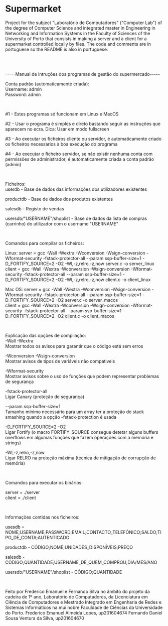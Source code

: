 # Supermarket
Project for the subject "Laboratório de Computadores" ("Computer Lab") of the degree of Computer Science and integrated master in Engineering in Networking and Information Systems in the Faculty of Sciences of the University of Porto that consists in making a server and a client for a supermarket controlled locally by files. The code and comments are in portuguese so the README is also in portuguese.

<br />
<br />

-----Manual de intruções dos programas de gestão do supermercado----- <br />

Conta padrão (automaticamente criada): <br />
Username: admin <br />
Password: admin <br />

<br />

#1 - Estes programas só funcionam em Linux e MacOS

#2 - Usar o programa é simples e direto bastando seguir as instruções que aparecem no ecra.
Dica: Usar em modo fullscreen

#3 - Ao executar os ficheiros cliente ou servidor, é automaticamente criado os ficheiros 
necessários à boa execução do programa

#4 - Ao executar o ficheiro servidor, se não existir nenhuma conta com permissões de administrador, 
é automaticamente criada a conta padrão (admin)

<br />

Ficheiros: <br />
userdb - Base de dados das informações dos utilizadores existentes

productdb - Base de dados dos produtos existentes

salesdb - Registo de vendas

usersdb/"USERNAME"/shoplist - Base de dados da lista de compras (carrinho) do utilizador 
com o username "USERNAME"

<br />

Comandos para compilar os ficheiros:

Linux:
server = gcc -Wall -Wextra -Wconversion -Wsign-conversion -Wformat-security -fstack-protector-all --param ssp-buffer-size=1 -D_FORTIFY_SOURCE=2 -O2 -Wl,-z,relro,-z,now server.c -o server_linux <br />
client = gcc -Wall -Wextra -Wconversion -Wsign-conversion -Wformat-security -fstack-protector-all --param ssp-buffer-size=1 -D_FORTIFY_SOURCE=2 -O2 -Wl,-z,relro,-z,now client.c -o client_linux <br />

Mac OS:
server = gcc -Wall -Wextra -Wconversion -Wsign-conversion -Wformat-security -fstack-protector-all --param ssp-buffer-size=1 -D_FORTIFY_SOURCE=2 -O2 server.c -o server_macos <br />
client = gcc -Wall -Wextra -Wconversion -Wsign-conversion -Wformat-security -fstack-protector-all --param ssp-buffer-size=1 -D_FORTIFY_SOURCE=2 -O2 client.c -o client_macos <br />

<br />

Explicação das opções de compilação: <br />
-Wall -Wextra <br />
Mostrar todos os avisos para garantir que o código está sem erros <br />

-Wconversion -Wsign-conversion <br />
Mostrar avisos de tipos de variáveis não compativeis <br />

-Wformat-security <br />
Mostrar avisos sobre o uso de funções que podem representar problemas de segurança <br />

-fstack-protector-all <br />
Ligar Canary (proteção de segurança) <br />

--param ssp-buffer-size=1 <br />
Tamanho mínimo necessário para um array ter a proteção de stack smashing quando a opção -fstack-protection é usada <br />

-D_FORTIFY_SOURCE=2 -O2 <br />
Ligar Fortify (o macro FORTIFY_SOURCE consegue detetar alguns buffers overflows em algumas funções que fazem operações com a memória e strings) <br />

-Wl,-z,relro,-z,now <br />
Ligar RELRO na proteção máxima (técnica de mitigação de corrupção de memória) <br />

 <br />

Comandos para executar os binários:

server = ./server <br />
client = ./client <br />

 <br />

Informações contidas nos ficheiros:

usesdb = NOME;USERNAME;PASSWORD;EMAIL;CONTACTO_TELEFÓNICO;SALDO;TIPO_DE_CONTA;AUTENTICADO

productdb - CÓDIGO;NOME;UNIDADES_DISPONÍVEIS;PREÇO

salesdb - CÓDIGO;QUANTIDADE;USERNAME_DE_QUEM_COMPROU;DIA/MES/ANO

usersdb/"USERNAME"/shoplist - CÓDIGO;QUANTIDADE

 <br />

Feito por Frederico Emanuel e Fernando Silva no âmbito do projeto da cadeira de 1º ano, Laboratório de Computadores, da Licenciatura em Ciência de Computadores e Mestrado Integrado em Engenharia de Redes e Sistemas Informáticos na mui nobre Faculdade de Ciências da Universidade do Porto.
Frederico Emanuel Almeida Lopes, up201604674
Fernando Daniel Sousa Ventura da Silva, up201604670
